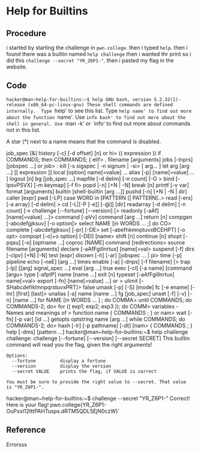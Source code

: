 # Help for Builtins

## Procedure
i started by starting the challenge in `pwn.college`.
then i typed `help`.
then i found there was a builtin named `help challenge`
then i wanted thr print so i did this `challenge --secret "YR_Z6P1-"`.
then i pasted my flag in the website.

## Code
`hacker@man~help-for-builtins:~$ help
GNU bash, version 5.2.32(1)-release (x86_64-pc-linux-gnu)
These shell commands are defined internally.  Type `help' to see this list.
Type `help name' to find out more about the function `name'.
Use `info bash' to find out more about the shell in general.
Use `man -k' or `info' to find out more about commands not in this list.

A star (*) next to a name means that the command is disabled.

 job_spec [&]                          history [-c] [-d offset] [n] or hi>
 (( expression ))                      if COMMANDS; then COMMANDS; [ elif>
 . filename [arguments]                jobs [-lnprs] [jobspec ...] or job>
 :                                     kill [-s sigspec | -n signum | -si>
 [ arg... ]                            let arg [arg ...]
 [[ expression ]]                      local [option] name[=value] ...
 alias [-p] [name[=value] ... ]        logout [n]
 bg [job_spec ...]                     mapfile [-d delim] [-n count] [-O >
 bind [-lpsvPSVX] [-m keymap] [-f fi>  popd [-n] [+N | -N]
 break [n]                             printf [-v var] format [arguments]
 builtin [shell-builtin [arg ...]]     pushd [-n] [+N | -N | dir]
 caller [expr]                         pwd [-LP]
 case WORD in [PATTERN [| PATTERN]..>  read [-ers] [-a array] [-d delim] >
 cd [-L|[-P [-e]] [-@]] [dir]          readarray [-d delim] [-n count] [->
 challenge [--fortune] [--version] [>  readonly [-aAf] [name[=value] ...]>
 command [-pVv] command [arg ...]      return [n]
 compgen [-abcdefgjksuv] [-o option]>  select NAME [in WORDS ... ;] do CO>
 complete [-abcdefgjksuv] [-pr] [-DE>  set [-abefhkmnptuvxBCEHPT] [-o opt>
 compopt [-o|+o option] [-DEI] [name>  shift [n]
 continue [n]                          shopt [-pqsu] [-o] [optname ...]
 coproc [NAME] command [redirections>  source filename [arguments]
 declare [-aAfFgiIlnrtux] [name[=val>  suspend [-f]
 dirs [-clpv] [+N] [-N]                test [expr]
 disown [-h] [-ar] [jobspec ... | pi>  time [-p] pipeline
 echo [-neE] [arg ...]                 times
 enable [-a] [-dnps] [-f filename] [>  trap [-lp] [[arg] signal_spec ...]
 eval [arg ...]                        true
 exec [-cl] [-a name] [command [argu>  type [-afptP] name [name ...]
 exit [n]                              typeset [-aAfFgiIlnrtux] name[=val>
 export [-fn] [name[=value] ...] or >  ulimit [-SHabcdefiklmnpqrstuvxPRT]>
 false                                 umask [-p] [-S] [mode]
 fc [-e ename] [-lnr] [first] [last]>  unalias [-a] name [name ...]
 fg [job_spec]                         unset [-f] [-v] [-n] [name ...]
 for NAME [in WORDS ... ] ; do COMMA>  until COMMANDS; do COMMANDS-2; do>
 for (( exp1; exp2; exp3 )); do COMM>  variables - Names and meanings of >
 function name { COMMANDS ; } or nam>  wait [-fn] [-p var] [id ...]
 getopts optstring name [arg ...]      while COMMANDS; do COMMANDS-2; do>
 hash [-lr] [-p pathname] [-dt] [nam>  { COMMANDS ; }
 help [-dms] [pattern ...]
hacker@man~help-for-builtins:~$ help challenge
challenge: challenge [--fortune] [--version] [--secret SECRET]
    This builtin command will read you the flag, given the right arguments!

    Options:
      --fortune         display a fortune
      --version         display the version
      --secret VALUE    prints the flag, if VALUE is correct

    You must be sure to provide the right value to --secret. That value
    is "YR_Z6P1-".
hacker@man~help-for-builtins:~$ challenge --secret "YR_Z6P1-"
Correct! Here is your flag!
pwn.college{YR_Z6P1-OuPxxI12tttPAHTusps.dRTM5QDL5EjN0czW}`

## Reference
Errorsss 
